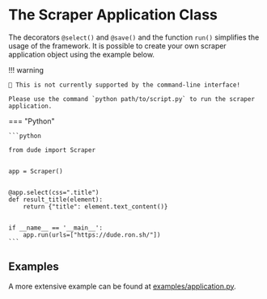 # The **Scraper** Application Class

The decorators `@select()` and `@save()` and the function `run()` simplifies the usage of the framework.
It is possible to create your own scraper application object using the example below.

!!! warning

    🚨 This is not currently supported by the command-line interface!

    Please use the command `python path/to/script.py` to run the scraper application.

=== "Python"

    ```python
    
    from dude import Scraper
    
    
    app = Scraper()
    
    
    @app.select(css=".title")
    def result_title(element):
        return {"title": element.text_content()}
    
    
    if __name__ == '__main__':
        app.run(urls=["https://dude.ron.sh/"])
    ```

## Examples

A more extensive example can be found at [examples/application.py](https://github.com/roniemartinez/dude/tree/master/examples/application.py).
